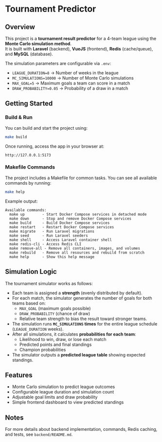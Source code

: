 # Tournament Predictor

## Overview

This project is a **tournament result predictor** for a 4-team league using the **Monte Carlo simulation method**.  
It is built with **Laravel** (backend), **VueJS** (frontend), **Redis** (cache/queue), and **MySQL** (database).

The simulation parameters are configurable via `.env`:

- `LEAGUE_DURATION=8` → Number of weeks in the league  
- `MC_SIMULATIONS=10000` → Number of Monte Carlo simulations  
- `MAX_GOAL=5` → Maximum goals a team can score in a match  
- `DRAW_PROBABILITY=0.05` → Probability of a draw in a match  

## Getting Started

### Build & Run

You can build and start the project using:

```bash
make build
```

Once running, access the app in your browser at:

```
http://127.0.0.1:5173
```

### Makefile Commands

The project includes a Makefile for common tasks. You can see all available commands by running:

```bash
make help
```

Example output:

```
Available commands:
  make up        - Start Docker Compose services in detached mode
  make down      - Stop and remove Docker Compose services
  make build     - Build Docker Compose services
  make restart   - Restart Docker Compose services
  make migrate   - Run Laravel migrations
  make seed      - Run Laravel seeders
  make shell     - Access Laravel container shell
  make redis-cli - Access Redis CLI
  make remove-all - Remove all containers, images, and volumes
  make rebuild   - Remove all resources and rebuild from scratch
  make help      - Show this help message
```

## Simulation Logic

The tournament simulator works as follows:

- Each team is assigned a **strength** (evenly distributed by default).  
- For each match, the simulator generates the number of goals for both teams based on:
  - `MAX_GOAL` (maximum goals possible)  
  - `DRAW_PROBABILITY` (chance of draw)  
  - Relative team strength to bias the result toward stronger teams.  
- The simulation runs **`MC_SIMULATIONS` times** for the entire league schedule (`LEAGUE_DURATION` weeks).  
- After all simulations, it calculates **probabilities for each team**:
  - Likelihood to win, draw, or lose each match  
  - Predicted points and final standings  
  - Champion probabilities  
- The simulator outputs a **predicted league table** showing expected standings.

## Features

- Monte Carlo simulation to predict league outcomes  
- Configurable league duration and simulation count  
- Adjustable goal limits and draw probability  
- Simple frontend dashboard to view predicted standings

## Notes

For more details about backend implementation, commands, Redis caching, and tests, see `backend/README.md`.

